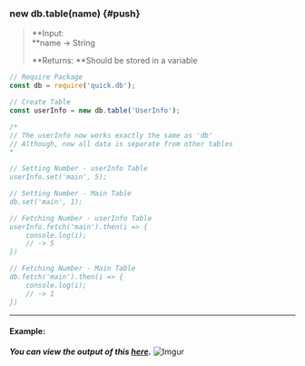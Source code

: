 ### new db.table\(name\) {#push}

> **Input:                  
>    **name -&gt; String
>
> **Returns: **Should be stored in a variable

```js
// Require Package
const db = require('quick.db');

// Create Table
const userInfo = new db.table('UserInfo');

/*
// The userInfo now works exactly the same as 'db'
// Although, now all data is separate from other tables
*

// Setting Number - userInfo Table
userInfo.set('main', 5);

// Setting Number - Main Table
db.set('main', 1);

// Fetching Number - userInfo Table
userInfo.fetch('main').then(i => {
    console.log(i);
    // -> 5
})

// Fetching Number - Main Table
db.fetch('main').then(i => {
    console.log(i);
    // -> 1
})
```

---

#### **Example:**

***You can view the output of this [here](https://quickdb-latest.glitch.me/data/?password=pass111).***
![Imgur](https://i.imgur.com/vpcp5Pj.png)

